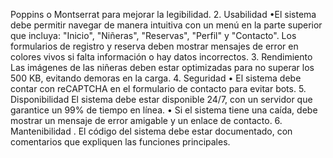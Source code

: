 Poppins o Montserrat para mejorar la
legibilidad.
2. Usabilidad
•El sistema debe permitir navegar de manera intuitiva con un menú en la parte superior
que incluya: "Inicio", "Niñeras", "Reservas", "Perfil" y "Contacto".
 Los formularios de registro y reserva deben mostrar mensajes de error en colores vivos
si falta información o hay datos incorrectos.
3. Rendimiento
 Las imágenes de las niñeras deben estar optimizadas para no superar los 500 KB,
evitando demoras en la carga.
4. Seguridad
• El sistema debe contar con reCAPTCHA en el formulario de contacto para evitar bots.
5. Disponibilidad
El sistema debe estar disponible 24/7, con un servidor que garantice un 99% de tiempo
en línea.
• Si el sistema tiene una caída, debe mostrar un mensaje de error amigable y un enlace de
contacto.
6. Mantenibilidad
.
El código del sistema debe estar documentado, con comentarios que expliquen las
funciones principales.